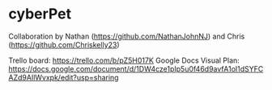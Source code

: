 # cyberPet

Collaboration by Nathan (https://github.com/NathanJohnNJ) and Chris (https://github.com/Chriskelly23)

Trello board: https://trello.com/b/pZ5H017K
Google Docs Visual Plan: https://docs.google.com/document/d/1DW4cze1pIp5u0f46d9avfA1oI1dSYFCAZd9AIlWvxpk/edit?usp=sharing